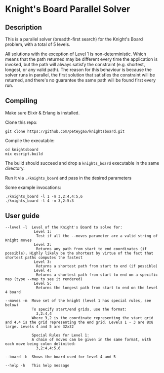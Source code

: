 # Knight's Board Parallel Solver

## Description

This is a parallel solver (breadth-first search) for the Knight's Board problem, with a total of 5 levels.

All solutions with the exception of Level 1 is non-deterministic. Which means that the path returned may be different every time the application is invoked, but the path will always satisfy the constraint (e.g. shortest, longest, or any valid path). The reason for this behaviour is because the solver runs in parallel, the first solution that satisfies the constraint will be returned, and there's no guarantee the same path will be found first every run.

## Compiling

Make sure Elixir & Erlang is installed.

Clone this repo:

`git clone https://github.com/peteygao/knightsboard.git`

Compile the executable:
```
cd knightsboard
mix escript.build
```

The build should succeed and drop a `knights_board` executable in the same directory.

Run it via `./knights_board` and pass in the desired parameters

Some example invocations:
```
./knights_board -l 1 -m 3,2:4,4:5,6
./knights_board -l 4 -m 3,2:5:3
```

## User guide

```
--level -l  Level of the Knight's Board to solve for:
             Level 1:
              Test if all the --moves parameter are a valid string of Knight moves
             Level 2:
              Returns any path from start to end coordinates (if possible). Highly likely be the shortest by virtue of the fact that shortest paths computes the fastest
             Level 3:
              Returns a shortest path from start to end (if possible)
             Level 4:
              Returns a shortest path from start to end on a specific map (type --map to see it rendered)
             Level 5:
              Returns the longest path from start to end on the level 4 board

--moves -m  Move set of the knight (level 1 has special rules, see below)
            To specify start/end grids, use the format:
              3,2:4,4
            Where 3,2 is the coordinate representing the start grid and 4,4 is the grid representing the end grid. Levels 1 - 3 are 8x8 large. Levels 4 and 5 are 32x32

            Special Rules for Level 1:
            A chain of moves can be given in the same format, with each move being colon delimited:
              3,2:4,4:5,6

--board -b  Shows the board used for level 4 and 5

--help -h   This help message
```
